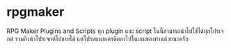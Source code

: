 # rpgmaker
RPG Maker Plugins and Scripts
ทุก plugin และ script ในนี้สามารถนำไปใช้ได้ทุกโปรเจกต์ รวมถึงนำโปรเจกต์ไปขายได้ แต่โปรดแนบเครดิตลงไปในเกมของท่านด้วยนะครับ